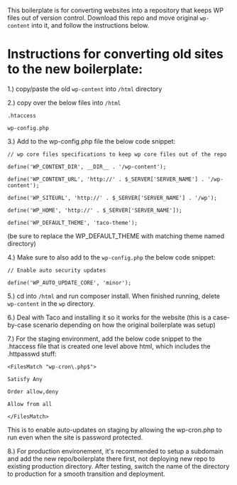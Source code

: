 This boilerplate is for converting websites into a repository that keeps WP files out of version control. Download this repo and move original `wp-content` into it, and follow the instructions below.

# Instructions for converting old sites to the new boilerplate:

1.) copy/paste the old `wp-content` into `/html` directory

2.) copy over the below files into `/html`

`.htaccess`

`wp-config.php`

3.) Add to the wp-config.php file the below code snippet:

`// wp core files specifications to keep wp core files out of the repo`

`define('WP_CONTENT_DIR', __DIR__ . '/wp-content');`

`define('WP_CONTENT_URL', 'http://' . $_SERVER['SERVER_NAME'] . '/wp-content');`

`define('WP_SITEURL', 'http://' . $_SERVER['SERVER_NAME'] . '/wp');`

`define('WP_HOME', 'http://' . $_SERVER['SERVER_NAME']);`

`define('WP_DEFAULT_THEME', 'taco-theme');`

(be sure to replace the WP_DEFAULT_THEME with matching theme named directory)

4.) Make sure to also add to the `wp-config.php` the below code snippet:

`// Enable auto security updates`

`define('WP_AUTO_UPDATE_CORE', 'minor');`

5.) cd into `/html` and run composer install. When finished running, delete `wp-content` in the `wp` directory.

6.) Deal with Taco and installing it so it works for the website (this is a case-by-case scenario depending on how the original boilerplate was setup)

7.) For the staging environment, add the below code snippet to the .htaccess file that is created one level above html, which includes the .httpasswd stuff:

`<FilesMatch "wp-cron\.php$">`

`Satisfy Any`

`Order allow,deny`

`Allow from all`

`</FilesMatch>`

This is to enable auto-updates on staging by allowing the wp-cron.php to run even when the site is password protected.

8.) For production environement, it's recommended to setup a subdomain and add the new repo/boilerplate there first, not deploying new repo to existing production directory. After testing, switch the name of the directory to production for a smooth transition and deployment.




